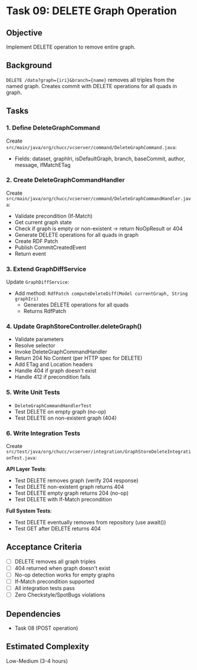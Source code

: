 # Task 09: DELETE Graph Operation

## Objective
Implement DELETE operation to remove entire graph.

## Background
`DELETE /data?graph={iri}&branch={name}` removes all triples from the named graph. Creates commit with DELETE operations for all quads in graph.

## Tasks

### 1. Define DeleteGraphCommand
Create `src/main/java/org/chucc/vcserver/command/DeleteGraphCommand.java`:
- Fields: dataset, graphIri, isDefaultGraph, branch, baseCommit, author, message, ifMatchETag

### 2. Create DeleteGraphCommandHandler
Create `src/main/java/org/chucc/vcserver/command/DeleteGraphCommandHandler.java`:
- Validate precondition (If-Match)
- Get current graph state
- Check if graph is empty or non-existent → return NoOpResult or 404
- Generate DELETE operations for all quads in graph
- Create RDF Patch
- Publish CommitCreatedEvent
- Return event

### 3. Extend GraphDiffService
Update `GraphDiffService`:
- Add method: `RdfPatch computeDeleteDiff(Model currentGraph, String graphIri)`
  - Generates DELETE operations for all quads
  - Returns RdfPatch

### 4. Update GraphStoreController.deleteGraph()
- Validate parameters
- Resolve selector
- Invoke DeleteGraphCommandHandler
- Return 204 No Content (per HTTP spec for DELETE)
- Add ETag and Location headers
- Handle 404 if graph doesn't exist
- Handle 412 if precondition fails

### 5. Write Unit Tests
- `DeleteGraphCommandHandlerTest`
- Test DELETE on empty graph (no-op)
- Test DELETE on non-existent graph (404)

### 6. Write Integration Tests
Create `src/test/java/org/chucc/vcserver/integration/GraphStoreDeleteIntegrationTest.java`:

**API Layer Tests**:
- Test DELETE removes graph (verify 204 response)
- Test DELETE non-existent graph returns 404
- Test DELETE empty graph returns 204 (no-op)
- Test DELETE with If-Match precondition

**Full System Tests**:
- Test DELETE eventually removes from repository (use await())
- Test GET after DELETE returns 404

## Acceptance Criteria
- [ ] DELETE removes all graph triples
- [ ] 404 returned when graph doesn't exist
- [ ] No-op detection works for empty graphs
- [ ] If-Match precondition supported
- [ ] All integration tests pass
- [ ] Zero Checkstyle/SpotBugs violations

## Dependencies
- Task 08 (POST operation)

## Estimated Complexity
Low-Medium (3-4 hours)
